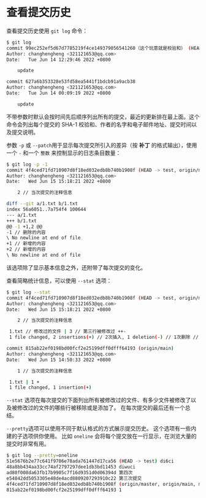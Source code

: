 # 查看提交历史

查看提交历史使用 `git log` 命令：

```bash
$ git log
commit 99ec252ef5d67d7785219f4ce149379056541260（这个玩意就是校验和） (HEAD -> master, origin/master)
Author: changhengheng <321121653@qq.com>
Date:   Tue Jun 14 12:29:46 2022 +0800

    update

commit 627a6b353328e53fd58ea5441f1bdcb91a9acb38
Author: changhengheng <321121653@qq.com>
Date:   Tue Jun 14 00:09:19 2022 +0800

    update
```

不带参数时默认会按时间先后顺序列出所有的提交，最近的更新排在最上面。这个命令会列出每个提交的 SHA-1 校验和、作者的名字和电子邮件地址、提交时间以及提交说明。

参数 `-p` 或 `--patch`用于显示每次提交所引入的差异（按 **补丁** 的格式输出），使用一个 `-` 和一个 `整数` 来控制显示的日志条目数量：

```bash
$ git log -p -1
commit 4f4ced71fd710907d8f18ed032edb8b740b1908f (HEAD -> test, origin/master, main)
Author: changhengheng <321121653@qq.com>
Date:   Wed Jun 15 15:18:21 2022 +0800

    2 // 当次提交的注释信息

diff --git a/1.txt b/1.txt
index 56a6051..7a754f4 100644
--- a/1.txt
+++ b/1.txt
@@ -1 +1,2 @@
-1 // 删除的内容
\ No newline at end of file
+1 // 新增的内容
+2 // 新增的内容
\ No newline at end of file
```

该选项除了显示基本信息之外，还附带了每次提交的变化。 

查看简略统计信息，可以使用 `--stat` 选项：

```bash
$ git log --stat
commit 4f4ced71fd710907d8f18ed032edb8b740b1908f (HEAD -> test, origin/master, main)
Author: changhengheng <321121653@qq.com>
Date:   Wed Jun 15 15:18:21 2022 +0800

    2 // 当次提交的注释信息

 1.txt // 修改过的文件 | 3 // 第三行被修改过 ++-
 1 file changed, 2 insertions(+) // 2次插入, 1 deletion(-) // 1次删除 // 总结

commit 815ab22ef0198bd00fcf2e25199dff0dfff64193 (origin/main)
Author: changhengheng <321121653@qq.com>
Date:   Wed Jun 15 14:50:33 2022 +0800

    1 // 当次提交的注释信息

 1.txt | 1 +
 1 file changed, 1 insertion(+)
```

`--stat` 选项在每次提交的下面列出所有被修改过的文件、有多少文件被修改了以及被修改过的文件的哪些行被移除或是添加了。 在每次提交的最后还有一个总结。

 `--pretty`选项可以使用不同于默认格式的方式展示提交历史。 这个选项有一些内建的子选项供你使用。 比如 `oneline` 会将每个提交放在一行显示，在浏览大量的提交时非常有用。

```bash
$ git log --pretty=oneline 
51e5676b2e77c641f9706e78ada761447d17ca56 (HEAD -> test) di6ci
48a8bb434aa33cc74af2797297dee1db3bd11453 diwuci
ad80f008da63fb17b9905c7f16d9351d0d06394d 第四次
e54842dd5053305e48de4acd8809207293910c22 第三次提交
4f4ced71fd710907d8f18ed032edb8b740b1908f (origin/master, origin/main, main) 2
815ab22ef0198bd00fcf2e25199dff0dfff64193 1
```

